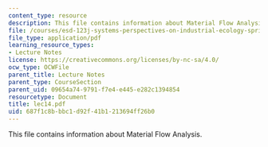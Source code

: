 ```yaml
---
content_type: resource
description: This file contains information about Material Flow Analysis.
file: /courses/esd-123j-systems-perspectives-on-industrial-ecology-spring-2006/687f1c8bbbc1d92f41b1213694ff26b0_lec14.pdf
file_type: application/pdf
learning_resource_types:
- Lecture Notes
license: https://creativecommons.org/licenses/by-nc-sa/4.0/
ocw_type: OCWFile
parent_title: Lecture Notes
parent_type: CourseSection
parent_uid: 09654a74-9791-f7e4-e445-e282c1394854
resourcetype: Document
title: lec14.pdf
uid: 687f1c8b-bbc1-d92f-41b1-213694ff26b0
---
```

This file contains information about Material Flow Analysis.